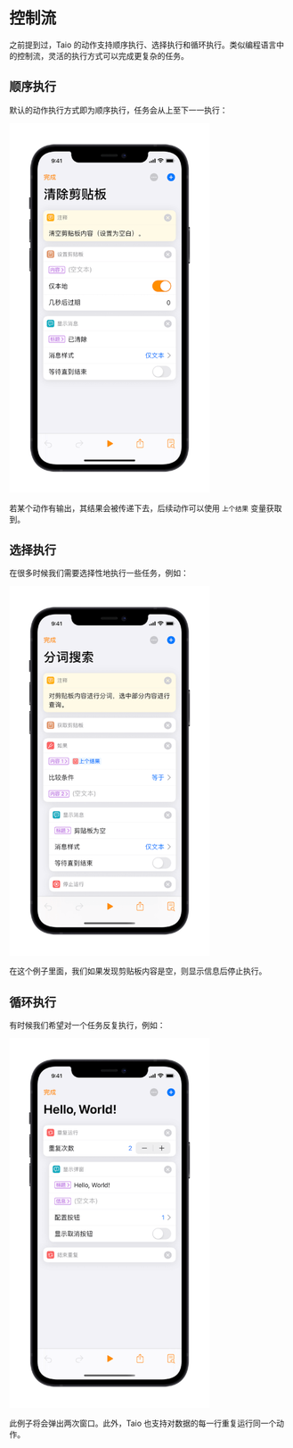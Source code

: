 # 控制流

之前提到过，Taio 的动作支持顺序执行、选择执行和循环执行。类似编程语言中的控制流，灵活的执行方式可以完成更复杂的任务。

## 顺序执行

默认的动作执行方式即为顺序执行，任务会从上至下一一执行：

<img src="/docs/cn/actions/assets/IMG_1.png" width="360" />

若某个动作有输出，其结果会被传递下去，后续动作可以使用 `上个结果` 变量获取到。

## 选择执行

在很多时候我们需要选择性地执行一些任务，例如：

<img src="/docs/cn/actions/assets/IMG_2.png" width="360" />

在这个例子里面，我们如果发现剪贴板内容是空，则显示信息后停止执行。

## 循环执行

有时候我们希望对一个任务反复执行，例如：

<img src="/docs/cn/actions/assets/IMG_3.png" width="360" />

此例子将会弹出两次窗口。此外，Taio 也支持对数据的每一行重复运行同一个动作。
